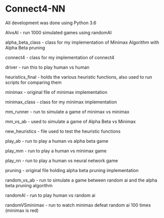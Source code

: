 # Connect4-NN
All development was done using Python 3.6

AIvsAI - run 1000 simulated games using randomAI

alpha_beta_class - class for my implementation of Minimax Algorithm with Alpha Beta pruning

connect4 - class for my implementation of connect4

driver - run this to play human vs human

heuristics_final - holds the various heuristic functions, also used to run scripts for comparing them 

minimax - original file of minimax implementation 

minimax_class - class for my minimax implementation 

mm_runner - run to simulate a game of minimax vs minimax 

mm_vs_ab - used to simulate a game of Alpha Beta vs Minimax

new_heuristics - file used to test the heuristic functions

play_ab - run to play a human vs alpha beta game 

play_mm - run to play a human vs minimax game

play_nn - run to play a human vs neural network game

pruning - original file holding alpha beta pruning implementation 

random_vs_ab - run to simulate a game between random ai and the alpha beta pruning algorithm

randomAI - run to play human vs random ai 

randomVSminimax - run to watch minimax defeat random ai 100 times (minimax is red)
  

